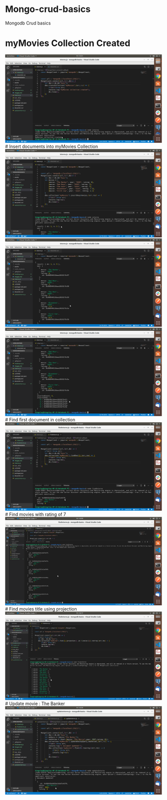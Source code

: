 # Mongo-crud-basics
Mongodb Crud basics
# myMovies Collection Created
<img src="./images/myMoviesCollection.png" alt="myMovies Collection created">
# Insert documents into myMovies Collection
<img src="./images/insert.png" alt="Result of documented Insertion">
<img src="./images/insert_2.png" alt="REsult of document Insertion">
<img src="./images/insert_3.png" alt="Result of document Insertion">
# Find first document in collection
<img src="./images/find.png" alt="Find Result">
# Find movies with rating of 7
<img src="./images/find_rating.png" alt="Movie  of rating 7 Result">
# Find movies title using projection
<img src="./images/find_movie.png"alt="Result of movie titles projection">
# Update movie : The Banker
<img src="./images/update.png" alt="Result of Movie Update">